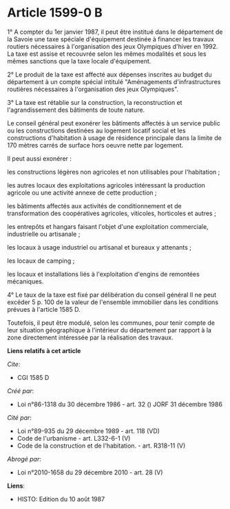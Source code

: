 # Article 1599-0 B

1° A compter du 1er janvier 1987, il peut être institué dans le département de la Savoie une taxe spéciale d'équipement
destinée à financer les travaux routiers nécessaires à l'organisation des jeux Olympiques d'hiver en 1992. La taxe est assise
et recouvrée selon les mêmes modalités et sous les mêmes sanctions que la taxe locale d'équipement.

2° Le produit de la taxe est affecté aux dépenses inscrites au budget du département à un compte spécial intitulé
"Aménagements d'infrastructures routières nécessaires à l'organisation des jeux Olympiques".

3° La taxe est rétablie sur la construction, la reconstruction et l'agrandissement des bâtiments de toute nature.

Le conseil général peut exonérer les bâtiments affectés à un service public ou les constructions destinées au logement
locatif social et les constructions d'habitation à usage de résidence principale dans la limite de 170 mètres carrés de
surface hors oeuvre nette par logement.

Il peut aussi exonérer :

les constructions légères non agricoles et non utilisables pour l'habitation ;

les autres locaux des exploitations agricoles intéressant la production agricole ou une activité annexe de cette production ;

les bâtiments affectés aux activités de conditionnement et de transformation des coopératives agricoles, viticoles,
horticoles et autres ;

les entrepôts et hangars faisant l'objet d'une exploitation commerciale, industrielle ou artisanale ;

les locaux à usage industriel ou artisanal et bureaux y attenants ;

les locaux de camping ;

les locaux et installations liés à l'exploitation d'engins de remontées mécaniques.

4° Le taux de la taxe est fixé par délibération du conseil général Il ne peut excéder 5 p. 100 de la valeur de l'ensemble
immobilier dans les conditions prévues à l'article 1585 D.

Toutefois, il peut être modulé, selon les communes, pour tenir compte de leur situation géographique à l'intérieur du
département par rapport à la zone directement intéressée par la réalisation des travaux.

**Liens relatifs à cet article**

_Cite_:

  - CGI 1585 D

_Créé par_:

  - Loi n°86-1318 du 30 décembre 1986 - art. 32 () JORF 31 décembre 1986

_Cité par_:

  - Loi n°89-935 du 29 décembre 1989 - art. 118 (VD)
  - Code de l'urbanisme - art. L332-6-1 (V)
  - Code de la construction et de l'habitation. - art. R318-11 (V)

_Abrogé par_:

  - Loi n°2010-1658 du 29 décembre 2010 - art. 28 (V)

**Liens**:

  - HISTO: Edition du 10 août 1987

